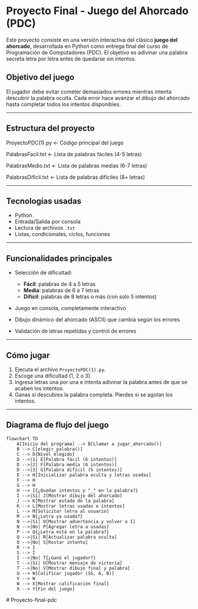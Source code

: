 # Proyecto Final - Juego del Ahorcado (PDC)

Este proyecto consiste en una versión interactiva del clásico **juego del ahorcado**, desarrollada en Python como entrega final del curso de Programación de Computadores (PDC). El objetivo es adivinar una palabra secreta letra por letra antes de quedarse sin intentos.

## Objetivo del juego

El jugador debe evitar cometer demasiados errores mientras intenta descubrir la palabra oculta. Cada error hace avanzar el dibujo del ahorcado hasta completar todos los intentos disponibles.

---

## Estructura del proyecto

ProyectoPDC(1).py ← Código principal del juego

PalabrasFacil.txt ← Lista de palabras fáciles (4-5 letras)

PalabrasMedio.txt ← Lista de palabras medias (6-7 letras)

PalabrasDificil.txt ← Lista de palabras difíciles (8+ letras)

---

## Tecnologías usadas

- Python 
- Entrada/Salida por consola
- Lectura de archivos `.txt`
- Listas, condicionales, ciclos, funciones

---

## Funcionalidades principales

- Selección de dificultad:
  - **Fácil**: palabras de 4 a 5 letras
  - **Media**: palabras de 6 a 7 letras
  - **Difícil**: palabras de 8 letras o más (con solo 5 intentos)

- Juego en consola, completamente interactivo
- Dibujo dinámico del ahorcado (ASCII) que cambia según los errores
- Validación de letras repetidas y control de errores

---

## Cómo jugar

1. Ejecuta el archivo `ProyectoPDC(1).py`.
2. Escoge una dificultad (1, 2 o 3).
3. Ingresa letras una por una e intenta adivinar la palabra antes de que se acaben los intentos.
4. Ganas si descubres la palabra completa. Pierdes si se agotan los intentos.

---

## Diagrama de flujo del juego

```mermaid
flowchart TD
    A[Inicio del programa] --> B[Llamar a jugar_ahorcado()]
    B --> C[elegir_palabra()]
    C --> D{Nivel elegido}
    D -->|1| E[Palabra fácil (6 intentos)]
    D -->|2| F[Palabra media (6 intentos)]
    D -->|3| G[Palabra difícil (5 intentos)]
    E --> H[Inicializar palabra oculta y letras usadas]
    F --> H
    G --> H
    H --> I{¿Quedan intentos y "_" en la palabra?}
    I -->|Sí| J[Mostrar dibujo del ahorcado]
    J --> K[Mostrar estado de la palabra]
    K --> L[Mostrar letras usadas e intentos]
    L --> M[Solicitar letra al usuario]
    M --> N{¿Letra ya usada?}
    N -->|Sí| O[Mostrar advertencia y volver a I]
    N -->|No| P[Agregar letra a usadas]
    P --> Q{¿Letra está en la palabra?}
    Q -->|Sí| R[Actualizar palabra oculta]
    Q -->|No| S[Restar intento]
    R --> I
    S --> I
    I -->|No| T{¿Ganó el jugador?}
    T -->|Sí| U[Mostrar mensaje de victoria]
    T -->|No| V[Mostrar dibujo final y palabra]
    U --> W[Calificar jugador (SS, A, B)]
    V --> W
    W --> X[Mostrar calificación final]
    X --> Y[Fin del juego]
```
#   P r o y e c t o - f i n a l - p d c 
 
 
